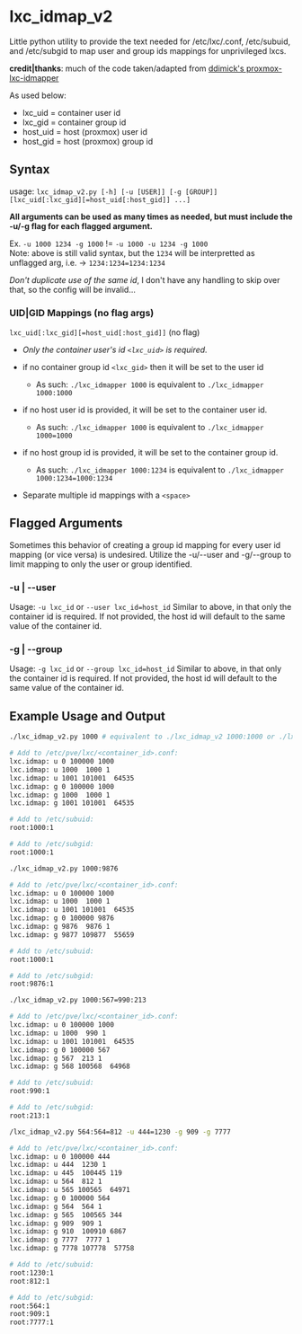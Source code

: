 # lxc_idmap_v2
Little python utility to provide the text needed for /etc/lxc/<ctid>.conf, /etc/subuid, and /etc/subgid to map user and group ids mappings for unprivileged lxcs.

**credit|thanks**: much of the code taken/adapted from [ddimick's proxmox-lxc-idmapper](https://github.com/ddimick/proxmox-lxc-idmapper)

As used below: 
- lxc_uid = container user id
- lxc_gid = container group id
- host_uid = host (proxmox) user id
- host_gid = host (proxmox) group id
  

<h2>Syntax</h2>

usage: `lxc_idmap_v2.py [-h] [-u [USER]] [-g [GROUP]] [lxc_uid[:lxc_gid][=host_uid[:host_gid]] ...]`

<b>All arguments can be used as many times as needed, but must include the -u/-g flag for each flagged argument.</b>

Ex. `-u 1000 1234 -g 1000` != `-u 1000 -u 1234 -g 1000`  
Note: above is still valid syntax, but the `1234` will be interpretted as unflagged arg, i.e. -> `1234:1234=1234:1234`

<em>Don't duplicate use of the same id</em>, I don't have any handling to skip over that, so the config will be invalid...


<h3>UID|GID Mappings (no flag args)</h3>

`lxc_uid[:lxc_gid][=host_uid[:host_gid]]` (no flag)

- *Only the container user's id `<lxc_uid>` is required.*
- if no container group id `<lxc_gid>` then it will be set to the user id
  - As such: `./lxc_idmapper 1000` is equivalent to `./lxc_idmapper 1000:1000`   
- if no host user id is provided, it will be set to the container user id.
  - As such: `./lxc_idmapper 1000` is equivalent to `./lxc_idmapper 1000=1000`  
- if no host group id is provided, it will be set to the container group id.
  - As such: `./lxc_idmapper 1000:1234` is equivalent to `./lxc_idmapper 1000:1234=1000:1234`

- Separate multiple id mappings with a `<space>`
 
<h2>Flagged Arguments</h2>
Sometimes this behavior of creating a group id mapping for every user id mapping (or vice versa) is undesired. Utilize the -u/--user and -g/--group to limit mapping to only the user or group identified. 

<h3>-u | --user</h3>

Usage: `-u lxc_id` or `--user lxc_id=host_id`
Similar to above, in that only the container id is required. If not provided, the host id will default to the same value of the container id. 

<h3>-g | --group</h3>

Usage: `-g lxc_id` or `--group lxc_id=host_id`
Similar to above, in that only the container id is required. If not provided, the host id will default to the same value of the container id. 

<h2>Example Usage and Output</h2>

```bash
./lxc_idmap_v2.py 1000 # equivalent to ./lxc_idmap_v2 1000:1000 or ./lxc_idmap_v2 1000:1000=1000:1000

# Add to /etc/pve/lxc/<container_id>.conf:
lxc.idmap: u 0 100000 1000
lxc.idmap: u 1000  1000 1
lxc.idmap: u 1001 101001  64535
lxc.idmap: g 0 100000 1000
lxc.idmap: g 1000  1000 1
lxc.idmap: g 1001 101001  64535

# Add to /etc/subuid:
root:1000:1

# Add to /etc/subgid:
root:1000:1
```

```bash
./lxc_idmap_v2.py 1000:9876

# Add to /etc/pve/lxc/<container_id>.conf:
lxc.idmap: u 0 100000 1000
lxc.idmap: u 1000  1000 1
lxc.idmap: u 1001 101001  64535
lxc.idmap: g 0 100000 9876
lxc.idmap: g 9876  9876 1
lxc.idmap: g 9877 109877  55659

# Add to /etc/subuid:
root:1000:1

# Add to /etc/subgid:
root:9876:1
```

```bash
./lxc_idmap_v2.py 1000:567=990:213

# Add to /etc/pve/lxc/<container_id>.conf:
lxc.idmap: u 0 100000 1000
lxc.idmap: u 1000  990 1
lxc.idmap: u 1001 101001  64535
lxc.idmap: g 0 100000 567
lxc.idmap: g 567  213 1
lxc.idmap: g 568 100568  64968

# Add to /etc/subuid:
root:990:1

# Add to /etc/subgid:
root:213:1
```

```bash
/lxc_idmap_v2.py 564:564=812 -u 444=1230 -g 909 -g 7777

# Add to /etc/pve/lxc/<container_id>.conf:
lxc.idmap: u 0 100000 444
lxc.idmap: u 444  1230 1
lxc.idmap: u 445  100445 119
lxc.idmap: u 564  812 1
lxc.idmap: u 565 100565  64971
lxc.idmap: g 0 100000 564
lxc.idmap: g 564  564 1
lxc.idmap: g 565  100565 344
lxc.idmap: g 909  909 1
lxc.idmap: g 910  100910 6867
lxc.idmap: g 7777  7777 1
lxc.idmap: g 7778 107778  57758

# Add to /etc/subuid:
root:1230:1
root:812:1

# Add to /etc/subgid:
root:564:1
root:909:1
root:7777:1
```
